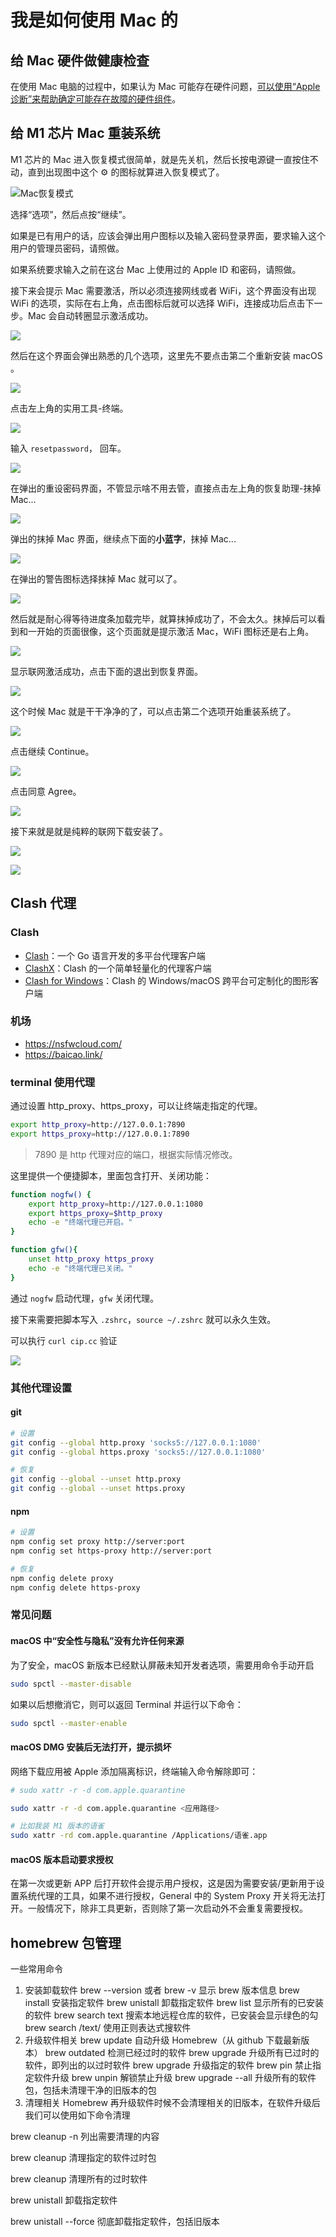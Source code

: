 # 我是如何使用 Mac 的<!-- omit in toc -->

## 给 Mac 硬件做健康检查

在使用 Mac 电脑的过程中，如果认为 Mac 可能存在硬件问题，[可以使用“Apple 诊断”来帮助确定可能存在故障的硬件组件](https://support.apple.com/zh-cn/HT202731)。

## 给 M1 芯片 Mac 重装系统

M1 芯片的 Mac 进入恢复模式很简单，就是先关机，然后长按电源键一直按住不动，直到出现图中这个 ⚙️ 的图标就算进入恢复模式了。

![Mac恢复模式](macos-monterey-as-recovery-options-selected.png)

选择“选项”，然后点按“继续”。

如果是已有用户的话，应该会弹出用户图标以及输入密码登录界面，要求输入这个用户的管理员密码，请照做。

如果系统要求输入之前在这台 Mac 上使用过的 Apple ID 和密码，请照做。

接下来会提示 Mac 需要激活，所以必须连接网线或者 WiFi，这个界面没有出现 WiFi 的选项，实际在右上角，点击图标后就可以选择 WiFi，连接成功后点击下一步。Mac 会自动转圈显示激活成功。

![](macos-refactor-wifi.jpg)

然后在这个界面会弹出熟悉的几个选项，这里先不要点击第二个重新安装 macOS 。

![](v2-29309a7989e2540f53a6a2df5c1cd20b_b.jpg)

点击左上角的实用工具-终端。

![](v2-a1aa6b7e0ed6662fb0e11b27647d4a1e_b.jpg)

输入 `resetpassword`， 回车。

![](v2-9135394786d6ffcdcecbcc4c45b6766a_b.jpg)

在弹出的重设密码界面，不管显示啥不用去管，直接点击左上角的恢复助理-抹掉 Mac...

![](v2-f8d4fa70e04f7fe4e3196cd246c93841_b.jpg)

弹出的抹掉 Mac 界面，继续点下面的**小蓝字**，抹掉 Mac...

![](v2-31f4da3d9f685a2c85c33308c134148b_b.jpg)

在弹出的警告图标选择抹掉 Mac 就可以了。

![](v2-c8cb18fe8160f0e94a5982587dc6e798_b.jpg)

然后就是耐心得等待进度条加载完毕，就算抹掉成功了，不会太久。抹掉后可以看到和一开始的页面很像，这个页面就是提示激活 Mac，WiFi 图标还是右上角。

![](v2-28c9fbf107d276dac10e9fb1279cee31_b.jpg)

显示联网激活成功，点击下面的退出到恢复界面。

![](v2-026637987676f06150d8fd0b85e9d5c9_b.jpg)

这个时候 Mac 就是干干净净的了，可以点击第二个选项开始重装系统了。

![](v2-64d677c2cba9435d8ef4ae0739e3f120_b.jpg)

点击继续 Continue。

![](v2-e25a684239f7cebe66bd6506fb8c146f_b.jpg)

点击同意 Agree。

![](v2-37c337d99cbb935efc78e70eb8d4107e_b.jpg)

接下来就是就是纯粹的联网下载安装了。

![](v2-2f869cb38468c98f4fbcbb75649d89cd_b.jpg)

![](v2-627d8b2b676b9b639fd1fe0954d4bc35_b.jpg)

## Clash 代理

### Clash

- [Clash](https://github.com/Dreamacro/clash)：一个 Go 语言开发的多平台代理客户端
- [ClashX](https://github.com/yichengchen/clashX)：Clash 的一个简单轻量化的代理客户端
- [Clash for Windows](https://github.com/Fndroid/clash_for_windows_pkg)：Clash 的 Windows/macOS 跨平台可定制化的图形客户端

### 机场

- https://nsfwcloud.com/
- https://baicao.link/

### terminal 使用代理

通过设置 http_proxy、https_proxy，可以让终端走指定的代理。

```sh
export http_proxy=http://127.0.0.1:7890
export https_proxy=http://127.0.0.1:7890
```

> 7890 是 http 代理对应的端口，根据实际情况修改。

这里提供一个便捷脚本，里面包含打开、关闭功能：

```sh
function nogfw() {
    export http_proxy=http://127.0.0.1:1080
    export https_proxy=$http_proxy
    echo -e "终端代理已开启。"
}

function gfw(){
    unset http_proxy https_proxy
    echo -e "终端代理已关闭。"
}
```

通过 `nogfw` 启动代理，`gfw` 关闭代理。

接下来需要把脚本写入 `.zshrc`，`source ~/.zshrc` 就可以永久生效。

可以执行 `curl cip.cc` 验证

![](Snipaste_2022-03-17_14-19-38.png)

### 其他代理设置

#### git

```sh
# 设置
git config --global http.proxy 'socks5://127.0.0.1:1080' 
git config --global https.proxy 'socks5://127.0.0.1:1080'
```

```sh
# 恢复
git config --global --unset http.proxy
git config --global --unset https.proxy
```

#### npm

```sh
# 设置
npm config set proxy http://server:port
npm config set https-proxy http://server:port
```

```sh
# 恢复
npm config delete proxy
npm config delete https-proxy
```

### 常见问题

#### macOS 中“安全性与隐私”没有允许任何来源

为了安全，macOS 新版本已经默认屏蔽未知开发者选项，需要用命令手动开启

```sh
sudo spctl --master-disable
```

如果以后想撤消它，则可以返回 Terminal 并运行以下命令：

```sh
sudo spctl --master-enable
```

#### macOS DMG 安装后无法打开，提示损坏

网络下载应用被 Apple 添加隔离标识，终端输入命令解除即可：

```sh
# sudo xattr -r -d com.apple.quarantine

sudo xattr -r -d com.apple.quarantine <应用路径>

# 比如我装 M1 版本的语雀
sudo xattr -rd com.apple.quarantine /Applications/语雀.app
```

#### macOS 版本启动要求授权

在第一次或更新 APP 后打开软件会提示用户授权，这是因为需要安装/更新用于设置系统代理的工具，如果不进行授权，General 中的 System Proxy 开关将无法打开。一般情况下，除非工具更新，否则除了第一次启动外不会重复需要授权。

## homebrew 包管理



一些常用命令
1. 安装卸载软件
brew --version 或者 brew -v 显示 brew 版本信息
brew install <name> 安装指定软件
brew unistall <name> 卸载指定软件
brew list 显示所有的已安装的软件
brew search text 搜索本地远程仓库的软件，已安装会显示绿色的勾
brew search /text/ 使用正则表达式搜软件
2. 升级软件相关
brew update 自动升级 Homebrew（从 github 下载最新版本）
brew outdated 检测已经过时的软件
brew upgrade 升级所有已过时的软件，即列出的以过时软件
brew upgrade <formula> 升级指定的软件
brew pin <formula> 禁止指定软件升级
brew unpin <formula> 解锁禁止升级
brew upgrade --all 升级所有的软件包，包括未清理干净的旧版本的包
3. 清理相关
Homebrew 再升级软件时候不会清理相关的旧版本，在软件升级后我们可以使用如下命令清理

brew cleanup -n 列出需要清理的内容

brew cleanup <formula> 清理指定的软件过时包

brew cleanup 清理所有的过时软件

brew unistall <formula> 卸载指定软件

brew unistall <fromula> --force 彻底卸载指定软件，包括旧版本


